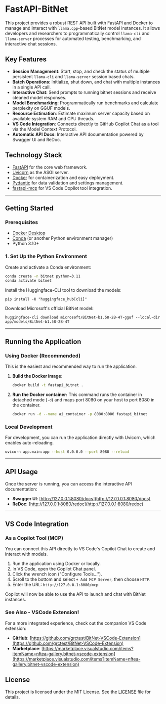# FastAPI-BitNet

This project provides a robust REST API built with FastAPI and Docker to manage and interact with `llama.cpp`-based BitNet model instances. It allows developers and researchers to programmatically control `llama-cli` and `llama-server` processes for automated testing, benchmarking, and interactive chat sessions.

## Key Features

*   **Session Management**: Start, stop, and check the status of multiple persistent `llama-cli` and `llama-server` session based chats.
*   **Batch Operations**: Initialize, shut down, and chat with multiple instances in a single API call.
*   **Interactive Chat**: Send prompts to running bitnet sessions and receive cleaned model responses.
*   **Model Benchmarking**: Programmatically run benchmarks and calculate perplexity on GGUF models.
*   **Resource Estimation**: Estimate maximum server capacity based on available system RAM and CPU threads.
*   **VS Code Integration**: Connects directly to GitHub Copilot Chat as a tool via the Model Context Protocol.
*   **Automatic API Docs**: Interactive API documentation powered by Swagger UI and ReDoc.

## Technology Stack

*   [FastAPI](https://github.com/fastapi/fastapi) for the core web framework.
*   [Uvicorn](https://www.uvicorn.org/) as the ASGI server.
*   [Docker](https://www.docker.com/) for containerization and easy deployment.
*   [Pydantic](https://docs.pydantic.dev/) for data validation and settings management.
*   [fastapi-mcp](https://github.com/tadata-org/fastapi_mcp) for VS Code Copilot tool integration.

---

## Getting Started

### Prerequisites

*   [Docker Desktop](https://www.docker.com/products/docker-desktop/)
*   [Conda](https://www.anaconda.com/download) (or another Python environment manager)
*   Python 3.10+

### 1. Set Up the Python Environment

Create and activate a Conda environment:
```bash
conda create -n bitnet python=3.11
conda activate bitnet
```

Install the Huggingface-CLI tool to download the models:
```
pip install -U "huggingface_hub[cli]"
```
 
Download Microsoft's official BitNet model:
```
huggingface-cli download microsoft/BitNet-b1.58-2B-4T-gguf --local-dir app/models/BitNet-b1.58-2B-4T
```

---

## Running the Application

### Using Docker (Recommended)

This is the easiest and recommended way to run the application.

1.  **Build the Docker image:**
    ```bash
    docker build -t fastapi_bitnet .
    ```

2.  **Run the Docker container:**
    This command runs the container in detached mode (`-d`) and maps port 8080 on your host to port 8080 in the container.
    ```bash
    docker run -d --name ai_container -p 8080:8080 fastapi_bitnet
    ```

### Local Development

For development, you can run the application directly with Uvicorn, which enables auto-reloading.

```bash
uvicorn app.main:app --host 0.0.0.0 --port 8080 --reload
```

---

## API Usage

Once the server is running, you can access the interactive API documentation:

*   **Swagger UI**: [http://127.0.0.1:8080/docs](http://127.0.0.1:8080/docs)
*   **ReDoc**: [http://127.0.0.1:8080/redoc](http://127.0.0.1:8080/redoc)

---

## VS Code Integration

### As a Copilot Tool (MCP)

You can connect this API directly to VS Code's Copilot Chat to create and interact with models.

1.  Run the application using Docker or locally.
2.  In VS Code, open the Copilot Chat panel.
3.  Click the wrench icon ("Configure Tools...").
4.  Scroll to the bottom and select `+ Add MCP Server`, then choose `HTTP`.
5.  Enter the URL: `http://127.0.0.1:8080/mcp`

Copilot will now be able to use the API to launch and chat with BitNet instances.

### See Also - VSCode Extension!

For a more integrated experience, check out the companion VS Code extension:
*   **GitHub**: [https://github.com/grctest/BitNet-VSCode-Extension](https://github.com/grctest/BitNet-VSCode-Extension)
*   **Marketplace**: [https://marketplace.visualstudio.com/items?itemName=nftea-gallery.bitnet-vscode-extension](https://marketplace.visualstudio.com/items?itemName=nftea-gallery.bitnet-vscode-extension)

## License

This project is licensed under the MIT License. See the [LICENSE](LICENSE) file for details.
